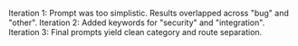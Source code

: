 Iteration 1:
Prompt was too simplistic. Results overlapped across "bug" and "other".
Iteration 2:
Added keywords for "security" and "integration".
Iteration 3:
Final prompts yield clean category and route separation.
